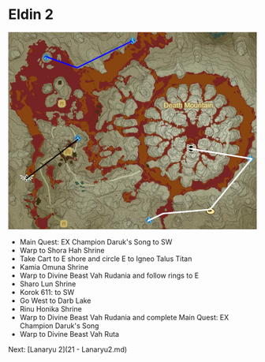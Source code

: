 # Eldin 2

![Eldin9](images/Eldin9.PNG)

* Main Quest: EX Champion Daruk's Song to SW
* Warp to Shora Hah Shrine
* Take Cart to E shore and circle E to Igneo Talus Titan
* Kamia Omuna Shrine
* Warp to Divine Beast Vah Rudania and follow rings to E
* Sharo Lun Shrine
* Korok 611: to SW
* Go West to Darb Lake
* Rinu Honika Shrine
* Warp to Divine Beast Vah Rudania and complete Main Quest: EX Champion Daruk's Song
* Warp to Divine Beast Vah Ruta

Next: [Lanaryu 2](21 - Lanaryu2.md)
